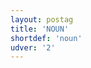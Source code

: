 ```yaml
---
layout: postag
title: 'NOUN'
shortdef: 'noun'
udver: '2'
---
```

<!-- Interlanguage links updated Po 6. listopadu 2023, 21:41:26 CET -->
